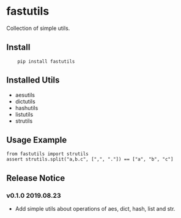 # fastutils

Collection of simple utils.

## Install

```
    pip install fastutils
```

## Installed Utils

- aesutils
- dictutils
- hashutils
- listutils
- strutils

## Usage Example

```
from fastutils import strutils
assert strutils.split("a,b.c", [",", "."]) == ["a", "b", "c"]
```



## Release Notice


### v0.1.0 2019.08.23

- Add simple utils about operations of aes, dict, hash, list and str.
